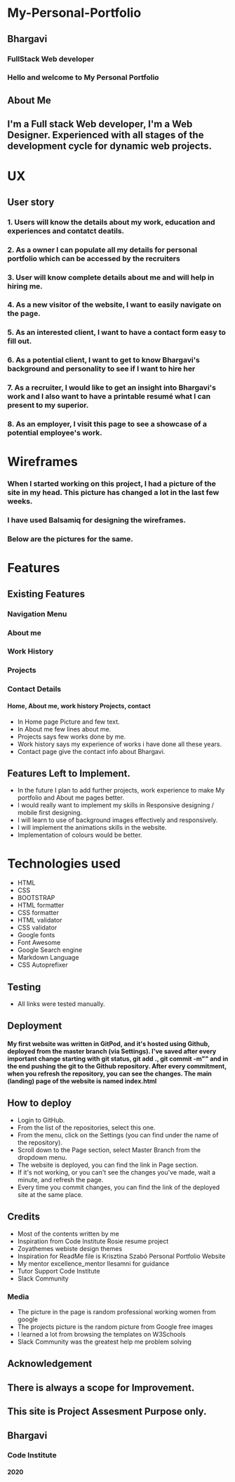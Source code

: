 # My-Personal-Portfolio
## Bhargavi 
### FullStack Web developer

### Hello and welcome to My Personal Portfolio

## About Me 
## I'm a Full stack Web developer, I'm a Web Designer. Experienced with all stages of the development cycle for dynamic web projects.


# UX
## User story
### 1. Users will know the details about my work, education and experiences and contatct deatils.
### 2. As a owner I can populate all my details for personal portfolio which can be accessed by the recruiters
### 3. User will know complete details about me and will help in hiring me.
### 4. As a new visitor of the website, I want to easily navigate on the page.
### 5. As an interested client, I want to have a contact form easy to fill out.
### 6. As a potential client, I want to get to know Bhargavi's background and personality to see if I want to hire her
### 7. As a recruiter, I would like to get an insight into Bhargavi's work and I also want to have a printable resumé what I can present to my superior.
### 8. As an employer, I visit this page to see a showcase of a potential employee's work.

# Wireframes
### When I started working on this project, I had a picture of the site in my head. This picture has changed a lot in the last few weeks. 
### I have used Balsamiq for designing the wireframes.
### Below are the pictures for the same.

# Features
## Existing Features
### Navigation Menu 
### About me 
### Work History 
### Projects
### Contact Details

#### Home, About me, work history Projects, contact

* In Home page Picture and few text.
* In About me few lines about me. 
* Projects says few works done by me.
* Work history says my experience of works i have done all these years.
* Contact page give the contact info about Bhargavi.
## Features Left to Implement. 
* In the future I plan to add further projects, work experience to make My portfolio and About me pages better.
* I would really want to implement my skills in Responsive designing / mobile first designing.
* I will learn to use of background images effectively and responsively. 
* I will implement the animations skills in the website.
* Implementation of colours would be better.

# Technologies used
* HTML
* CSS
* BOOTSTRAP
* HTML formatter
* CSS formatter
* HTML validator
* CSS validator
* Google fonts
* Font Awesome
* Google Search engine
* Markdown Language
* CSS Autoprefixer 

## Testing
* All links were tested manually.

## Deployment
#### My first website was written in GitPod, and it's hosted using Github, deployed from the master branch (via Settings). I've saved after every important change starting with git status, git add ., git commit -m"" and in the end pushing the git to the Github repository. After every commitment, when you refresh the repository, you can see the changes. The main (landing) page of the website is named index.html 

## How to deploy

* Login to GitHub.
* From the list of the repositories, select this one.
* From the menu, click on the Settings (you can find under the name of the repository).
* Scroll down to the Page section, select Master Branch from the dropdown menu.
* The website is deployed, you can find the link in Page section.
* If it's not working, or you can't see the changes you've made, wait a minute, and refresh the page.
* Every time you commit changes, you can find the link of the deployed site at the same place.


## Credits
* Most of the contents written by me
* Inspiration from Code Institute Rosie resume project
* Zoyathemes webiste design themes
* Inspiration for ReadMe file is Krisztina Szabó Personal Portfolio Website
* My mentor excellence_mentor llesamni for guidance
* Tutor Support Code Institute
* Slack Community

### Media 
* The picture in the page is random professional working women from google
* The projects picture is the random picture from Google free images 
* I learned a lot from browsing the templates on W3Schools
* Slack Community was the greatest help me problem solving 


## Acknowledgement
## There is always a scope for Improvement.
## This site is Project Assesment Purpose only.
## Bhargavi
### Code Institute
#### 2020

